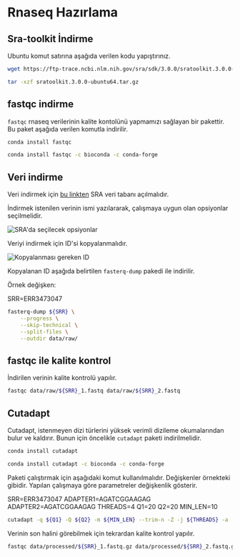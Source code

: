 
# Rnaseq Hazırlama

## Sra-toolkit İndirme

Ubuntu komut satırına aşağıda verilen kodu yapıştırınız. 

```bash
wget https://ftp-trace.ncbi.nlm.nih.gov/sra/sdk/3.0.0/sratoolkit.3.0.0-ubuntu64.tar.gz

tar -xzf sratoolkit.3.0.0-ubuntu64.tar.gz
```

## fastqc indirme 

`fastqc` rnaseq verilerinin kalite kontolünü yapmamızı sağlayan bir pakettir. Bu paket aşağıda verilen komutla indirilir. 

```bash
conda install fastqc

conda install fastqc -c bioconda -c conda-forge
```

## Veri indirme 

Veri indirmek için [bu linkten](https://www.ncbi.nlm.nih.gov/sra) SRA veri tabanı açılmalıdır. 

İndirmek istenilen verinin ismi yazılararak, çalışmaya uygun olan opsiyonlar seçilmelidir.  

![SRA'da seçilecek opsiyonlar](biyoinformatik/images/rnaseq_1.png)

Veriyi indirmek için ID'si kopyalanmalıdır.  

![Kopyalanması gereken ID](biyoinformatik/images/rnaseq_2.png)

Kopyalanan ID aşağıda belirtilen `fasterq-dump` pakedi ile indirilir. 

Örnek değişken:

SRR=ERR3473047

```bash
fasterq-dump ${SRR} \
    --progress \
    --skip-technical \
    --split-files \
    --outdir data/raw/ 

```

## fastqc ile kalite kontrol

İndirilen verinin kalite kontrolü yapılır.  

```bash
fastqc data/raw/${SRR}_1.fastq data/raw/${SRR}_2.fastq
```

## Cutadapt

Cutadapt, istenmeyen dizi türlerini yüksek verimli dizileme okumalarından bulur ve kaldırır. Bunun için öncelikle `cutadapt` paketi indirilmelidir.

```bash
conda install cutadapt

conda install cutadapt -c bioconda -c conda-forge
```

Paketi çalıştırmak için aşağıdaki komut kullanılmalıdır. Değişkenler örnekteki gibidir. Yapılan çalışmaya göre parametreler değişkenlik gösterir. 

SRR=ERR3473047
ADAPTER1=AGATCGGAAGAG
ADAPTER2=AGATCGGAAGAG
THREADS=4
Q1=20
Q2=20
MIN_LEN=10

```bash
cutadapt -q ${Q1} -Q ${Q2} -m ${MIN_LEN} --trim-n -Z -j ${THREADS} -a  ${ADAPTER1} -A ${ADAPTER2} -o data/processed/${SRR}_1.fastq.gz -p data/processed/${SRR}_2.fastq.gz data/raw/${SRR}_1.fastq data/raw/${SRR}_2.fastq
```

Verinin son halini görebilmek için tekrardan kalite kontrol yapılır.

```bash
fastqc data/processed/${SRR}_1.fastq.gz data/processed/${SRR}_2.fastq.gz
```
